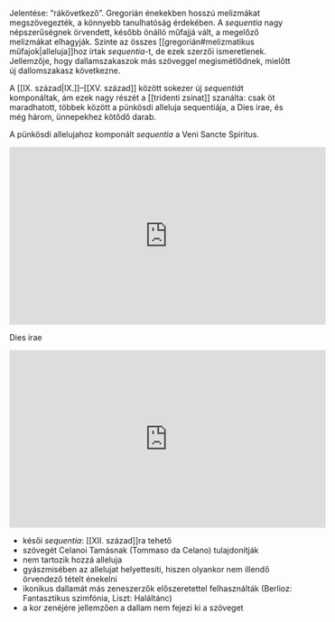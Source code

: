 Jelentése: “rákövetkező”. Gregorián énekekben hosszú melizmákat megszövegezték, a könnyebb tanulhatóság érdekében. A *sequentia* nagy népszerűségnek örvendett, később önálló műfajjá vált, a megelőző melizmákat elhagyják. Szinte az összes [[gregorián#melizmatikus műfajok|alleluja]]hoz írtak *sequentia*-t, de ezek szerzői ismeretlenek. Jellemzője, hogy dallamszakaszok más szöveggel megismétlődnek, mielőtt új dallomszakasz következne.

A [[IX. század|IX.]]–[[XV. század]] között sokezer új *sequentiá*t komponáltak, ám ezek nagy részét a [[tridenti zsinat]] szanálta: csak öt maradhatott, többek között a pünkösdi alleluja sequentiája, a Dies irae, és még három, ünnepekhez kötődő darab.

A pünkösdi allelujahoz komponált *sequentia* a Veni Sancte Spiritus.
<iframe width="560" height="315" src="https://www.youtube-nocookie.com/embed/qRkJhfbNWrQ?si=6lDjid5YxrARVEjh" title="YouTube video player" frameborder="0" allow="accelerometer; autoplay; clipboard-write; encrypted-media; gyroscope; picture-in-picture; web-share" allowfullscreen></iframe>

Dies irae
<iframe width="560" height="315" src="https://www.youtube-nocookie.com/embed/c_PBKPqFZ9c?si=UMCuyHbVLFwnvr-X" title="YouTube video player" frameborder="0" allow="accelerometer; autoplay; clipboard-write; encrypted-media; gyroscope; picture-in-picture; web-share" allowfullscreen></iframe>

- késői *sequentia*: [[XII. század]]ra tehető
- szövegét Celanoi Tamásnak (Tommaso da Celano) tulajdonítják
- nem tartozik hozzá alleluja
- gyászmisében az allelujat helyettesíti, hiszen olyankor nem illendő örvendező tételt énekelni
- ikonikus dallamát más zeneszerzők előszeretettel felhasználták (Berlioz: Fantasztikus szimfónia, Liszt: Haláltánc)
- a kor zenéjére jellemzően a dallam nem fejezi ki a szöveget